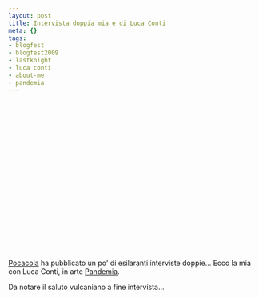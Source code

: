 ```yaml
--- 
layout: post
title: Intervista doppia mia e di Luca Conti
meta: {}
tags: 
- blogfest
- blogfest2009
- lastknight
- luca conti
- about-me
- pandemia
---
```

<object width="400" height="300"><param name="allowfullscreen" value="true" /><param name="allowscriptaccess" value="always" /><param name="movie" value="http://vimeo.com/moogaloop.swf?clip_id=6954343&amp;server=vimeo.com&amp;show_title=1&amp;show_byline=1&amp;show_portrait=0&amp;color=&amp;fullscreen=1" /><embed src="http://vimeo.com/moogaloop.swf?clip_id=6954343&amp;server=vimeo.com&amp;show_title=1&amp;show_byline=1&amp;show_portrait=0&amp;color=&amp;fullscreen=1" type="application/x-shockwave-flash" allowfullscreen="true" allowscriptaccess="always" width="400" height="300"></embed></object>  

[Pocacola](http://www.pocacola.com/2009/10/08/intervista-doppia-andrea-beggi-fran-luca-conti-matteo-flora/) ha pubblicato un po' di esilaranti interviste doppie... Ecco la mia con Luca Conti, in arte [Pandemia](http://pandemia.info).  
  
Da notare il saluto vulcaniano a fine intervista...   
